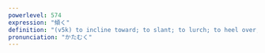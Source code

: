 ```yaml
---
powerlevel: 574
expression: "傾く"
definition: "(v5k) to incline toward; to slant; to lurch; to heel over; to be disposed to; to trend toward; to be prone to; to go down (sun); to wane; to sink; to decline; (P)"
pronunciation: "かたむく"
---
```

